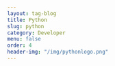 ```yaml
---
layout: tag-blog
title: Python
slug: python
category: Developer
menu: false
order: 4
header-img: "/img/pythonlogo.png"
---
```

